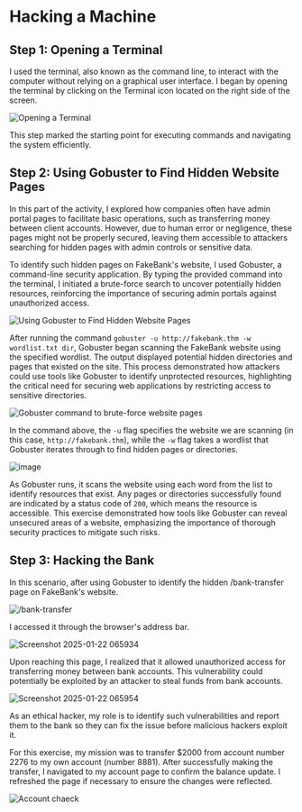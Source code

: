 # Hacking a Machine

## Step 1: Opening a Terminal
 I used the terminal, also known as the command line, to interact with the computer without relying on a graphical user interface. I began by opening the terminal by clicking on the Terminal icon located on the right side of the screen. 
 
 ![Opening a Terminal](https://github.com/user-attachments/assets/1ec9f011-6186-47f1-a100-7402cb41dace)

 This step marked the starting point for executing commands and navigating the system efficiently.

## Step 2: Using Gobuster to Find Hidden Website Pages
In this part of the activity, I explored how companies often have admin portal pages to facilitate basic operations, such as transferring money between client accounts. However, due to human error or negligence, these pages might not be properly secured, leaving them accessible to attackers searching for hidden pages with admin controls or sensitive data.

To identify such hidden pages on FakeBank's website, I used Gobuster, a command-line security application. By typing the provided command into the terminal, I initiated a brute-force search to uncover potentially hidden resources, reinforcing the importance of securing admin portals against unauthorized access.

![Using Gobuster to Find Hidden Website Pages](https://github.com/user-attachments/assets/6084a664-0a9a-43a6-ba00-3bb66ae779e7)

After running the command `gobuster -u http://fakebank.thm -w wordlist.txt dir`, Gobuster began scanning the FakeBank website using the specified wordlist. The output displayed potential hidden directories and pages that existed on the site. This process demonstrated how attackers could use tools like Gobuster to identify unprotected resources, highlighting the critical need for securing web applications by restricting access to sensitive directories.

![Gobuster command to brute-force website pages](https://github.com/user-attachments/assets/c9d34be8-c9aa-4c16-827e-f160a543e841)

In the command above, the `-u` flag specifies the website we are scanning (in this case, `http://fakebank.thm`), while the `-w` flag takes a wordlist that Gobuster iterates through to find hidden pages or directories.

![image](https://github.com/user-attachments/assets/5a87da9e-a108-489d-8713-887c342a894f)

As Gobuster runs, it scans the website using each word from the list to identify resources that exist. Any pages or directories successfully found are indicated by a status code of `200`, which means the resource is accessible. This exercise demonstrated how tools like Gobuster can reveal unsecured areas of a website, emphasizing the importance of thorough security practices to mitigate such risks.

## Step 3: Hacking the Bank
In this scenario, after using Gobuster to identify the hidden /bank-transfer page on FakeBank's website.

![/bank-transfer](https://github.com/user-attachments/assets/d56b0309-e0dd-49f6-88a6-68cb538c50d3)

 I accessed it through the browser's address bar. 

![Screenshot 2025-01-22 065934](https://github.com/user-attachments/assets/ea3e4b90-24dc-4210-ac04-b30a56270e8a)

Upon reaching this page, I realized that it allowed unauthorized access for transferring money between bank accounts. This vulnerability could potentially be exploited by an attacker to steal funds from bank accounts.

![Screenshot 2025-01-22 065954](https://github.com/user-attachments/assets/17a7d34e-ff93-416f-83e6-2062bfdd2f75)

As an ethical hacker, my role is to identify such vulnerabilities and report them to the bank so they can fix the issue before malicious hackers exploit it.

For this exercise, my mission was to transfer $2000 from account number 2276 to my own account (number 8881). After successfully making the transfer, I navigated to my account page to confirm the balance update. I refreshed the page if necessary to ensure the changes were reflected.

![Account chaeck](https://github.com/user-attachments/assets/cbe7f2a0-7a9e-42e4-8594-c8c2326372f7)
